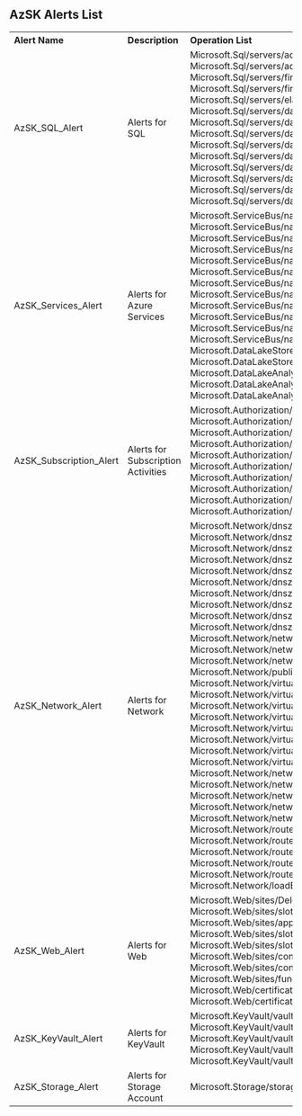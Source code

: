 ﻿<H2>AzSK Alerts List </H2><table><tr><th align="left">Alert Name</th><th align="left">Description</th><th align="left">Operation List</th></tr><tr><td>AzSK_SQL_Alert</td> <td>Alerts for SQL</td><td>Microsoft.Sql/servers/administrators/write <br/>Microsoft.Sql/servers/administrators/delete <br/>Microsoft.Sql/servers/firewallRules/write <br/>Microsoft.Sql/servers/firewallRules/delete <br/>Microsoft.Sql/servers/elasticPools/delete <br/>Microsoft.Sql/servers/databases/delete <br/>Microsoft.Sql/servers/databases/replicationLinks/delete <br/>Microsoft.Sql/servers/databases/replicationLinks/unlink/action <br/>Microsoft.Sql/servers/databases/dataMaskingPolicies/write <br/>Microsoft.Sql/servers/databases/dataMaskingPolicies/rules/delete <br/>Microsoft.Sql/servers/databases/dataMaskingPolicies/rules/write <br/>Microsoft.Sql/servers/databases/connectionPolicies/write <br/>Microsoft.Sql/servers/databases/transparentDataEncryption/write <br/>Microsoft.Sql/servers/databases/auditingPolicies/write <br/></td></tr><tr><td>AzSK_Services_Alert</td> <td>Alerts for Azure Services</td><td>Microsoft.ServiceBus/namespaces/authorizationRules/write <br/>Microsoft.ServiceBus/namespaces/authorizationRules/delete <br/>Microsoft.ServiceBus/namespaces/authorizationRules/listkeys/action <br/>Microsoft.ServiceBus/namespaces/queues/Delete <br/>Microsoft.ServiceBus/namespaces/queues/authorizationRules/write <br/>Microsoft.ServiceBus/namespaces/queues/authorizationRules/delete <br/>Microsoft.ServiceBus/namespaces/queues/authorizationRules/listkeys/action <br/>Microsoft.ServiceBus/namespaces/topics/Delete <br/>Microsoft.ServiceBus/namespaces/topics/authorizationRules/write <br/>Microsoft.ServiceBus/namespaces/topics/authorizationRules/delete <br/>Microsoft.ServiceBus/namespaces/topics/authorizationRules/listkeys/action <br/>Microsoft.ServiceBus/namespaces/topics/subscriptions/Delete <br/>Microsoft.DataLakeStore/accounts/delete <br/>Microsoft.DataLakeStore/accounts/firewallRules/write <br/>Microsoft.DataLakeAnalytics/accounts/delete <br/>Microsoft.DataLakeAnalytics/accounts/storageAccounts/delete <br/>Microsoft.DataLakeAnalytics/accounts/dataLakeStoreAccounts/delete <br/></td></tr><tr><td>AzSK_Subscription_Alert</td> <td>Alerts for Subscription Activities</td><td>Microsoft.Authorization/elevateAccess/action <br/>Microsoft.Authorization/classicAdministrators/write <br/>Microsoft.Authorization/classicAdministrators/delete <br/>Microsoft.Authorization/locks/write <br/>Microsoft.Authorization/locks/delete <br/>Microsoft.Authorization/policyAssignments/delete <br/>Microsoft.Authorization/policyAssignments/write <br/>Microsoft.Authorization/policyDefinitions/delete <br/>Microsoft.Authorization/roleAssignments/write <br/>Microsoft.Authorization/roleAssignments/delete <br/></td></tr><tr><td>AzSK_Network_Alert</td> <td>Alerts for Network</td><td>Microsoft.Network/dnszones/write <br/>Microsoft.Network/dnszones/delete <br/>Microsoft.Network/dnszones/MX/write <br/>Microsoft.Network/dnszones/MX/delete <br/>Microsoft.Network/dnszones/AAAA/write <br/>Microsoft.Network/dnszones/AAAA/delete <br/>Microsoft.Network/dnszones/CNAME/write <br/>Microsoft.Network/dnszones/CNAME/delete <br/>Microsoft.Network/dnszones/A/write <br/>Microsoft.Network/dnszones/A/delete <br/>Microsoft.Network/networkInterfaces/write <br/>Microsoft.Network/networkInterfaces/join/action <br/>Microsoft.Network/networkInterfaces/delete <br/>Microsoft.Network/publicIPAddresses/delete <br/>Microsoft.Network/virtualNetworks/write <br/>Microsoft.Network/virtualNetworks/delete <br/>Microsoft.Network/virtualNetworks/peer/action <br/>Microsoft.Network/virtualNetworks/virtualNetworkPeerings/write <br/>Microsoft.Network/virtualNetworks/virtualNetworkPeerings/delete <br/>Microsoft.Network/virtualNetworks/subnets/write <br/>Microsoft.Network/virtualNetworks/subnets/delete <br/>Microsoft.Network/virtualNetworks/subnets/join/action <br/>Microsoft.Network/networkSecurityGroups/write <br/>Microsoft.Network/networkSecurityGroups/delete <br/>Microsoft.Network/networkSecurityGroups/join/action <br/>Microsoft.Network/networkSecurityGroups/securityRules/write <br/>Microsoft.Network/networkSecurityGroups/securityRules/delete <br/>Microsoft.Network/routeTables/write <br/>Microsoft.Network/routeTables/delete <br/>Microsoft.Network/routeTables/join/action <br/>Microsoft.Network/routeTables/routes/write <br/>Microsoft.Network/routeTables/routes/delete <br/>Microsoft.Network/loadBalancers/inboundNatRules/write <br/></td></tr><tr><td>AzSK_Web_Alert</td> <td>Alerts for Web </td><td>Microsoft.Web/sites/Delete <br/>Microsoft.Web/sites/slotsswap/Action <br/>Microsoft.Web/sites/applySlotConfig/Action <br/>Microsoft.Web/sites/slots/config/Write <br/>Microsoft.Web/sites/slots/config/list/Action <br/>Microsoft.Web/sites/config/Write <br/>Microsoft.Web/sites/config/list/Action <br/>Microsoft.Web/sites/functions/listSecrets/Action <br/>Microsoft.Web/certificates/Write <br/>Microsoft.Web/certificates/Delete <br/></td></tr><tr><td>AzSK_KeyVault_Alert</td> <td>Alerts for KeyVault</td><td>Microsoft.KeyVault/vaults/write <br/>Microsoft.KeyVault/vaults/delete <br/>Microsoft.KeyVault/vaults/deploy/action <br/>Microsoft.KeyVault/vaults/secrets/read <br/>Microsoft.KeyVault/vaults/secrets/write <br/></td></tr><tr><td>AzSK_Storage_Alert</td> <td>Alerts for Storage Account</td><td>Microsoft.Storage/storageAccounts/delete <br/></td></tr>
